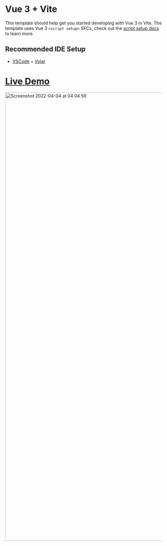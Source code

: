 # Vue 3 + Vite

This template should help get you started developing with Vue 3 in Vite. The template uses Vue 3 `<script setup>` SFCs, check out the [script setup docs](https://v3.vuejs.org/api/sfc-script-setup.html#sfc-script-setup) to learn more.

## Recommended IDE Setup

- [VSCode](https://code.visualstudio.com/) + [Volar](https://marketplace.visualstudio.com/items?itemName=johnsoncodehk.volar)

# [Live Demo](https://grand-truffle-f8dd81.netlify.app)

<img width="1440" alt="Screenshot 2022-04-04 at 04 04 59" src="https://user-images.githubusercontent.com/79694559/161462347-9c7972c9-eb11-4bc0-975f-cc483178a709.png">
